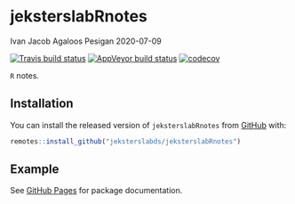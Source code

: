 jeksterslabRnotes
================
Ivan Jacob Agaloos Pesigan
2020-07-09

<!-- README.md is generated from README.Rmd. Please edit that file -->

<!-- badges: start -->

[![Travis build
status](https://travis-ci.com/jeksterslabds/jeksterslabRnotes.svg?branch=master)](https://travis-ci.com/jeksterslabds/jeksterslabRnotes)
[![AppVeyor build
status](https://ci.appveyor.com/api/projects/status/github/jeksterslabds/jeksterslabRnotes?branch=master&svg=true)](https://ci.appveyor.com/project/jeksterslabds/jeksterslabRnotes)
[![codecov](https://codecov.io/github/jeksterslabds/jeksterslabRnotes/branch/master/graphs/badge.svg)](https://codecov.io/github/jeksterslabds/jeksterslabRnotes)
<!-- badges: end -->

`R` notes.

## Installation

You can install the released version of `jeksterslabRnotes` from
[GitHub](https://github.com/jeksterslabds/jeksterslabRnotes) with:

``` r
remotes::install_github("jeksterslabds/jeksterslabRnotes")
```

## Example

See [GitHub
Pages](https://jeksterslabds.github.io/jeksterslabRnotes/index.html) for
package documentation.

